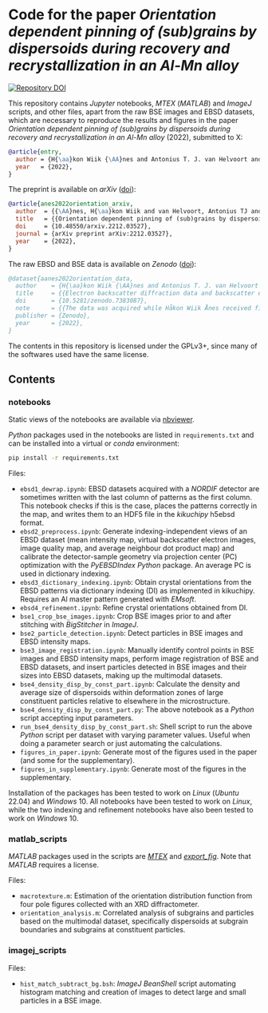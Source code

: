 # Code for the paper *Orientation dependent pinning of (sub)grains by dispersoids during recovery and recrystallization in an Al-Mn alloy*

[![Repository DOI](https://zenodo.org/badge/DOI/10.5281/zenodo.7413384.svg)](https://doi.org/10.5281/zenodo.7413384)

This repository contains *Jupyter* notebooks, *MTEX* (*MATLAB*) and *ImageJ* scripts, and other files, apart from the raw BSE images and EBSD datasets, which are necessary to reproduce the results and figures in the paper *Orientation dependent pinning of (sub)grains by dispersoids during recovery and recrystallization in an Al-Mn alloy* (2022), submitted to X:

```bibtex
@article{entry,
  author = {H{\aa}kon Wiik {\AA}nes and Antonius T. J. van Helvoort and Knut Marthinsen},
  year   = {2022},
}
```

The preprint is available on *arXiv* ([doi](https://doi.org/10.48550/arXiv.2212.03527)):

```bibtex
@article{anes2022orientation_arxiv,
  author  = {{\AA}nes, H{\aa}kon Wiik and van Helvoort, Antonius TJ and Marthinsen, Knut},
  title   = {{Orientation dependent pinning of (sub)grains by dispersoids during recovery and recrystallization in an Al-Mn alloy}},
  doi     = {10.48550/arxiv.2212.03527},
  journal = {arXiv preprint arXiv:2212.03527},
  year    = {2022},
}
```

The raw EBSD and BSE data is available on *Zenodo* ([doi](https://doi.org/10.5281/zenodo.7383087)):

```bibtex
@dataset{aanes2022orientation_data,
  author    = {H{\aa}kon Wiik {\AA}nes and Antonius T. J. van Helvoort and Knut Marthinsen},
  title     = {{Electron backscatter diffraction data and backscatter electron images from four conditions from a cold-rolled and annealed Al-Mn alloy}},
  doi       = {10.5281/zenodo.7383087},
  note      = {{The data was acquired while Håkon Wiik Ånes received financial support from the Norwegian University of Science and Technology (NTNU) through the NTNU Aluminium Product Innovation Centre (NAPIC).}},
  publisher = {Zenodo},
  year      = {2022},
}
```

The contents in this repository is licensed under the GPLv3+, since many of the softwares used have the same license.

## Contents

### notebooks

Static views of the notebooks are available via [nbviewer](https://nbviewer.org/github/hakonanes/p-texture-al-mn-alloys/tree/main/notebooks/).

*Python* packages used in the notebooks are listed in `requirements.txt` and can be installed into a virtual or *conda* environment:

```bash
pip install -r requirements.txt
```

Files:

* `ebsd1_dewrap.ipynb`: EBSD datasets acquired with a *NORDIF* detector are sometimes written with the last column of patterns as the first column. This notebook checks if this is the case, places the patterns correctly in the map, and writes them to an HDF5 file in the *kikuchipy* h5ebsd format.
* `ebsd2_preprocess.ipynb`: Generate indexing-independent views of an EBSD dataset (mean intensity map, virtual backscatter electron images, image quality map, and average neighbour dot product map) and calibrate the detector-sample geometry via projection center (PC) optimization with the *PyEBSDIndex* *Python* package. An average PC is used in dictionary indexing.
* `ebsd3_dictionary_indexing.ipynb`: Obtain crystal orientations from the EBSD patterns via dictionary indexing (DI) as implemented in kikuchipy. Requires an Al master pattern generated with *EMsoft*.
* `ebsd4_refinement.ipynb`: Refine crystal orientations obtained from DI.
* `bse1_crop_bse_images.ipynb`: Crop BSE images prior to and after stitching with *BigStitcher* in *ImageJ*.
* `bse2_particle_detection.ipynb`: Detect particles in BSE images and EBSD intensity maps.
* `bse3_image_registration.ipynb`: Manually identify control points in BSE images and EBSD intensity maps, perform image registration of BSE and EBSD datasets, and insert particles detected in BSE images and their sizes into EBSD datasets, making up the multimodal datasets.
* `bse4_density_disp_by_const_part.ipynb`: Calculate the density and average size of dispersoids within deformation zones of large constituent particles relative to elsewhere in the microstructure.
* `bse4_density_disp_by_const_part.py`: The above notebook as a *Python* script accepting input parameters.
* `run_bse4_density_disp_by_const_part.sh`: Shell script to run the above *Python* script per dataset with varying parameter values. Useful when doing a parameter search or just automating the calculations.
* `figures_in_paper.ipynb`: Generate most of the figures used in the paper (and some for the supplementary).
* `figures_in_supplementary.ipynb`: Generate most of the figures in the supplementary.

Installation of the packages has been tested to work on *Linux* (*Ubuntu* 22.04) and *Windows* 10. All notebooks have been tested to work on *Linux*, while the two indexing and refinement notebooks have also been tested to work on *Windows* 10.

### matlab_scripts

*MATLAB* packages used in the scripts are [*MTEX*](https://mtex-toolbox.github.io/) and [*export_fig*](https://mathworks.com/matlabcentral/fileexchange/23629-export_fig).
Note that *MATLAB* requires a license.

Files:

* `macrotexture.m`: Estimation of the orientation distribution function from four pole figures collected with an XRD diffractometer.
* `orientation_analysis.m`: Correlated analysis of subgrains and particles based on the multimodal dataset, specifically dispersoids at subgrain boundaries and subgrains at constituent particles.

### imagej_scripts

Files:

* `hist_match_subtract_bg.bsh`: *ImageJ* *BeanShell* script automating histogram matching and creation of images to detect large and small particles in a BSE image.

